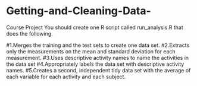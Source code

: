 # Getting-and-Cleaning-Data-
Course Project
You should create one R script called run_analysis.R that does the following.

#1.Merges the training and the test sets to create one data set.
#2.Extracts only the measurements on the mean and standard deviation for each measurement.
#3.Uses descriptive activity names to name the activities in the data set
#4.Appropriately labels the data set with descriptive activity names.
#5.Creates a second, independent tidy data set with the average of each variable for each activity and each subject.
